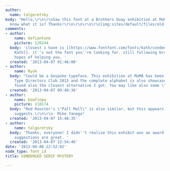 ```yaml
---
author:
  name: talgoretsky
body: "Hello,\r\n\r\nSaw this font at a Brothers Quay exhibition at MoMa. Doesn anyone
  know what it is? Thanks!\r\n\r\n\r\n\r\n[img:sites/default/files/old-images/QUAY_4380.jpg]"
comments:
- author:
    name: defiantone
    picture: 126244
  body: 'closest i have is [[https://www.fontfont.com/fonts/kath/condensed-regular|FF
    Kath]]. it''s not the font you''re looking for. still following breadcrumbs in
    hopes of helping you. '
  created: '2013-04-07 01:46:00'
- author:
    name: Ryuk
  body: "Could be a bespoke typeface. This exhibition at MoMA has been awarded by
    Type Directors Club 2013 and the complete alphabet is also showcased: http://momadesignstudio.org/Quay-Brothers\r\nJodie
    found also the closest alternative I got. You may like also some \"[[http://www.myfonts.com/search/Spire|Spire]]\"."
  created: '2013-04-07 09:48:36'
- author:
    name: bowfinpw
    picture: 110174
  body: "Red Rooster's \"Pall Mall\" is also similar, but this appears custom as Ryuk
    suggests.\r\n\r\n- Mike Yanega"
  created: '2013-04-07 15:46:35'
- author:
    name: talgoretsky
  body: 'Thanks, everyone! I didn''t realize this exhibit won an award. Your font
    suggestions are great. '
  created: '2013-04-07 22:54:46'
date: '2013-04-06 22:52:02'
node_type: font_id
title: CONDENSED SERIF MYSTERY

---
```

